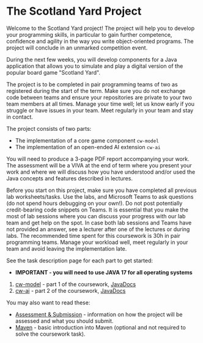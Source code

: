 The Scotland Yard Project
=========================
<!--
## Fixes and workarounds for Apple Silicon: [staying in Apple Land](https://github.com/UoB-OOP/COMS10017-2024/blob/main/summative/applefix.md) and [using Ubuntu on Virtual Machine](https://github.com/UoB-OOP/COMS10017-2024/blob/main/guides/applesiliconvmguide.md)
-->
Welcome to the Scotland Yard project!
The project will help you to develop your programming skills, in particular to gain further
competence, confidence and agility in the way you write object-oriented programs. The project will
conclude in an unmarked competition event.

During the next few weeks, you will develop components for a Java application that allows you to
simulate and play a digital version of the popular board game "Scotland Yard".

The project is to be completed in pair programming teams of two as registered during the start of
the term. Make sure you do not exchange code between teams and ensure your repositories are private
to your two team members at all times. Manage your time well; let us know early if you struggle or
have issues in your team. Meet regularly in your team and stay in contact.

The project consists of two parts:

* The implementation of a core game component `cw-model`
* The implementation of an open-ended AI extension `cw-ai`

You will need to produce a 3-page PDF report accompanying your work. The assessment will be a VIVA
at the end of term where you present your work and where we will discuss how you have understood
and/or used the Java concepts and features described in lectures.

Before you start on this project, make sure you have completed all previous lab worksheets/tasks.
Use the labs, and Microsoft Teams to ask questions (do not spend hours debugging on your own!). Do
not post potentially credit-bearing code snippets on Teams. It is essential that you make the most
of lab sessions where you can discuss your progress with our lab team and get help on the spot. In
case both lab sessions and Teams have not provided an answer, see a lecturer after one of the
lectures or during labs. The recommended time spent for this coursework is 30h in pair programming
teams. Manage your workload well, meet regularly in your team and avoid leaving the implementation
late.

See the task description page for each part to get started:

* **IMPORTANT - you will need to use JAVA 17 for all operating systems** 

1. [cw-model](cw-model.md) - part 1 of the coursework, [JavaDocs](https://seis.bristol.ac.uk/~sh1670/SY/apidocs2022/index.html) 
2. [cw-ai](cw-ai.md) - part 2 of the coursework, [JavaDocs](https://seis.bristol.ac.uk/~sh1670/SY/apidocs2022/index.html) 


You may also want to read these:

* [Assessment & Submission](assessment.md) - information on how the project will be assessed and what
  you should submit.
* [Maven](maven.md) - basic introduction into Maven (optional and not required to solve the
  coursework task).
